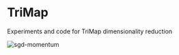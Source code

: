 # TriMap
Experiments and code for TriMap dimensionality reduction

![sgd-momentum](animations/sgd-momentum.gif)
